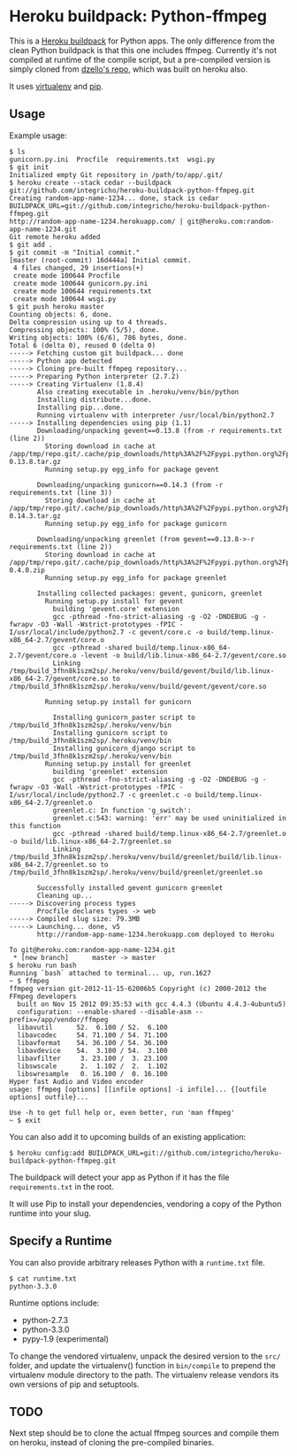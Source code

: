 Heroku buildpack: Python-ffmpeg
========================

This is a [Heroku buildpack](http://devcenter.heroku.com/articles/buildpacks) for Python apps.
The only difference from the clean Python buildpack is that this one includes ffmpeg. Currently
it's not compiled at runtime of the compile script, but a pre-compiled version is simply cloned
from [dzello's repo](https://github.com/dzello/ffmpeg-heroku), which was built on heroku also.

It uses [virtualenv](http://www.virtualenv.org/) and [pip](http://www.pip-installer.org/).

Usage
-----

Example usage:

    $ ls
    gunicorn.py.ini  Procfile  requirements.txt  wsgi.py
    $ git init
    Initialized empty Git repository in /path/to/app/.git/
    $ heroku create --stack cedar --buildpack git://github.com/integricho/heroku-buildpack-python-ffmpeg.git
    Creating random-app-name-1234... done, stack is cedar
    BUILDPACK_URL=git://github.com/integricho/heroku-buildpack-python-ffmpeg.git
    http://random-app-name-1234.herokuapp.com/ | git@heroku.com:random-app-name-1234.git
    Git remote heroku added
    $ git add .
    $ git commit -m "Initial commit."
    [master (root-commit) 16d444a] Initial commit.
     4 files changed, 29 insertions(+)
     create mode 100644 Procfile
     create mode 100644 gunicorn.py.ini
     create mode 100644 requirements.txt
     create mode 100644 wsgi.py
    $ git push heroku master
    Counting objects: 6, done.
    Delta compression using up to 4 threads.
    Compressing objects: 100% (5/5), done.
    Writing objects: 100% (6/6), 786 bytes, done.
    Total 6 (delta 0), reused 0 (delta 0)
    -----> Fetching custom git buildpack... done
    -----> Python app detected
    -----> Cloning pre-built ffmpeg repository...
    -----> Preparing Python interpreter (2.7.2)
    -----> Creating Virtualenv (1.8.4)
           Also creating executable in .heroku/venv/bin/python
           Installing distribute...done.
           Installing pip...done.
           Running virtualenv with interpreter /usr/local/bin/python2.7
    -----> Installing dependencies using pip (1.1)
           Downloading/unpacking gevent==0.13.8 (from -r requirements.txt (line 2))
             Storing download in cache at /app/tmp/repo.git/.cache/pip_downloads/http%3A%2F%2Fpypi.python.org%2Fpackages%2Fsource%2Fg%2Fgevent%2Fgevent-0.13.8.tar.gz
             Running setup.py egg_info for package gevent
               
           Downloading/unpacking gunicorn==0.14.3 (from -r requirements.txt (line 3))
             Storing download in cache at /app/tmp/repo.git/.cache/pip_downloads/http%3A%2F%2Fpypi.python.org%2Fpackages%2Fsource%2Fg%2Fgunicorn%2Fgunicorn-0.14.3.tar.gz
             Running setup.py egg_info for package gunicorn
               
           Downloading/unpacking greenlet (from gevent==0.13.8->-r requirements.txt (line 2))
             Storing download in cache at /app/tmp/repo.git/.cache/pip_downloads/http%3A%2F%2Fpypi.python.org%2Fpackages%2Fsource%2Fg%2Fgreenlet%2Fgreenlet-0.4.0.zip
             Running setup.py egg_info for package greenlet
               
           Installing collected packages: gevent, gunicorn, greenlet
             Running setup.py install for gevent
               building 'gevent.core' extension
               gcc -pthread -fno-strict-aliasing -g -O2 -DNDEBUG -g -fwrapv -O3 -Wall -Wstrict-prototypes -fPIC -I/usr/local/include/python2.7 -c gevent/core.c -o build/temp.linux-x86_64-2.7/gevent/core.o
               gcc -pthread -shared build/temp.linux-x86_64-2.7/gevent/core.o -levent -o build/lib.linux-x86_64-2.7/gevent/core.so
               Linking /tmp/build_3fhn8k1szm2sp/.heroku/venv/build/gevent/build/lib.linux-x86_64-2.7/gevent/core.so to /tmp/build_3fhn8k1szm2sp/.heroku/venv/build/gevent/gevent/core.so
               
             Running setup.py install for gunicorn
               
               Installing gunicorn_paster script to /tmp/build_3fhn8k1szm2sp/.heroku/venv/bin
               Installing gunicorn script to /tmp/build_3fhn8k1szm2sp/.heroku/venv/bin
               Installing gunicorn_django script to /tmp/build_3fhn8k1szm2sp/.heroku/venv/bin
             Running setup.py install for greenlet
               building 'greenlet' extension
               gcc -pthread -fno-strict-aliasing -g -O2 -DNDEBUG -g -fwrapv -O3 -Wall -Wstrict-prototypes -fPIC -I/usr/local/include/python2.7 -c greenlet.c -o build/temp.linux-x86_64-2.7/greenlet.o
               greenlet.c: In function 'g_switch':
               greenlet.c:543: warning: 'err' may be used uninitialized in this function
               gcc -pthread -shared build/temp.linux-x86_64-2.7/greenlet.o -o build/lib.linux-x86_64-2.7/greenlet.so
               Linking /tmp/build_3fhn8k1szm2sp/.heroku/venv/build/greenlet/build/lib.linux-x86_64-2.7/greenlet.so to /tmp/build_3fhn8k1szm2sp/.heroku/venv/build/greenlet/greenlet.so
               
           Successfully installed gevent gunicorn greenlet
           Cleaning up...
    -----> Discovering process types
           Procfile declares types -> web
    -----> Compiled slug size: 79.3MB
    -----> Launching... done, v5
           http://random-app-name-1234.herokuapp.com deployed to Heroku

    To git@heroku.com:random-app-name-1234.git
     * [new branch]      master -> master
    $ heroku run bash
    Running `bash` attached to terminal... up, run.1627
    ~ $ ffmpeg
    ffmpeg version git-2012-11-15-62006b5 Copyright (c) 2000-2012 the FFmpeg developers
      built on Nov 15 2012 09:35:53 with gcc 4.4.3 (Ubuntu 4.4.3-4ubuntu5)
      configuration: --enable-shared --disable-asm --prefix=/app/vendor/ffmpeg
      libavutil      52.  6.100 / 52.  6.100
      libavcodec     54. 71.100 / 54. 71.100
      libavformat    54. 36.100 / 54. 36.100
      libavdevice    54.  3.100 / 54.  3.100
      libavfilter     3. 23.100 /  3. 23.100
      libswscale      2.  1.102 /  2.  1.102
      libswresample   0. 16.100 /  0. 16.100
    Hyper fast Audio and Video encoder
    usage: ffmpeg [options] [[infile options] -i infile]... {[outfile options] outfile}...

    Use -h to get full help or, even better, run 'man ffmpeg'
    ~ $ exit

You can also add it to upcoming builds of an existing application:

    $ heroku config:add BUILDPACK_URL=git://github.com/integricho/heroku-buildpack-python-ffmpeg.git

The buildpack will detect your app as Python if it has the file `requirements.txt` in the root. 

It will use Pip to install your dependencies, vendoring a copy of the Python runtime into your slug. 

Specify a Runtime
-----------------

You can also provide arbitrary releases Python with a `runtime.txt` file.

    $ cat runtime.txt
    python-3.3.0
    
Runtime options include:

- python-2.7.3
- python-3.3.0
- pypy-1.9 (experimental)

To change the vendored virtualenv, unpack the desired version to the `src/` folder, and update the virtualenv() function in `bin/compile` to prepend the virtualenv module directory to the path. The virtualenv release vendors its own versions of pip and setuptools.

TODO
----

Next step should be to clone the actual ffmpeg sources and compile them on heroku, instead of cloning the pre-compiled binaries.
